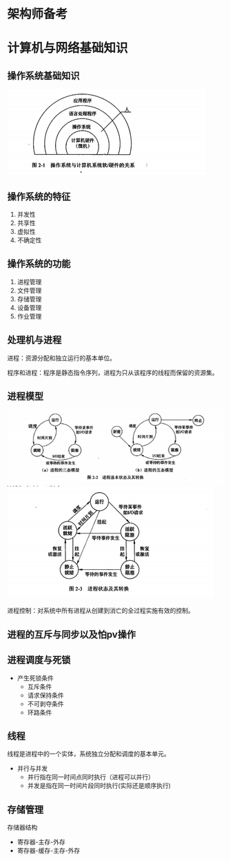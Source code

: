 # 架构师备考
# 计算机与网络基础知识
## 操作系统基础知识
![操作系统](jgstest/jsj1.png)
## 操作系统的特征
1. 并发性
0. 共享性
0. 虚拟性
0. 不确定性

## 操作系统的功能
1. 进程管理
0. 文件管理
0. 存储管理
0. 设备管理
0. 作业管理

## 处理机与进程
进程：资源分配和独立运行的基本单位。

程序和进程：程序是静态指令序列，进程为只从该程序的线程而保留的资源集。

## 进程模型
![进程三态模型](jgstest/jc01.png)
![进程五态模型](jgstest/jc02.png)

进程控制：对系统中所有进程从创建到消亡的全过程实施有效的控制。

## 进程的互斥与同步以及怕pv操作

## 进程调度与死锁
- 产生死锁条件
  - 互斥条件
  - 请求保持条件
  - 不可剥夺条件
  - 环路条件

## 线程
线程是进程中的一个实体，系统独立分配和调度的基本单元。

- 并行与并发
  - 并行指在同一时间点同时执行（进程可以并行）
  - 并发是指在同一时间片段同时执行(实际还是顺序执行)

## 存储管理
存储器结构
 - 寄存器-主存-外存
 - 寄存器-缓存-主存-外存




